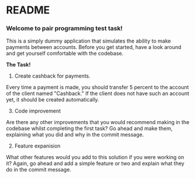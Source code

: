 # README

### Welcome to pair programming test task!

This is a simply dummy application that simulates the ability to make payments between accounts. Before you get started, have a look around and get yourself comfortable with the codebase.

**The Task!**

1) Create cashback for payments.

Every time a payment is made, you should transfer 5 percent to the account of the client named "Cashback." If the client does not have such an account yet, it should be created automatically.

3) Code improvement

Are there any other improvements that you would recommend making in the codebase whilst completing the first task? Go ahead and make them, explaining what you did and why in the commit message.
   
2) Feature expanision

What other features would you add to this solution if you were working on it? Again, go ahead and add a simple feature or two and explain what they do in the commit message.
